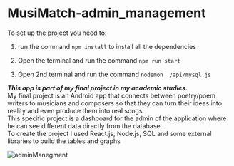 # MusiMatch-admin_management

To set up the project you need to:

1. run the command `npm install` to install all the dependencies 

2. Open the terminal and run the command `npm run start`

3. Open 2nd terminal and run the command `nodemon ./api/mysql.js`


***This app is part of my final project in my academic studies.*** <br />
My final project is an Android app that connects between  poetry/poem writers
to musicians and composers so that they can turn their ideas into reality and even produce them into real songs.<br />
This specific project is a dashboard for the admin of the application where he can see different data directly from the database.<br />
To create the project I used React.js, Node.js, SQL and some external libraries to build the tables and graphs

![adminManegment](https://user-images.githubusercontent.com/74708029/185781395-3dabc10b-8d21-4f92-8f00-4f2473003068.jpeg)
